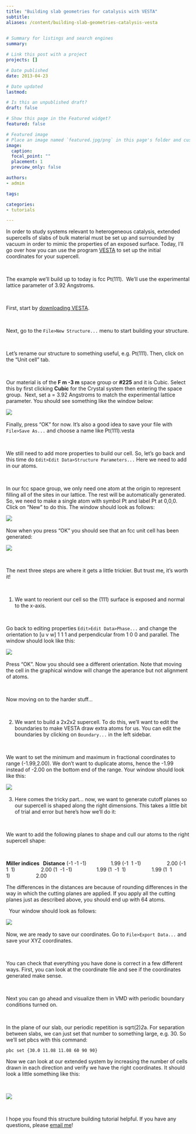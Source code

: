 ```yaml
---
title: "Building slab geometries for catalysis with VESTA"
subtitle:
aliases: /content/building-slab-geometries-catalysis-vesta
 

# Summary for listings and search engines
summary: 

# Link this post with a project
projects: []

# Date published
date: 2013-04-23

# Date updated
lastmod: 

# Is this an unpublished draft?
draft: false

# Show this page in the Featured widget?
featured: false

# Featured image
# Place an image named `featured.jpg/png` in this page's folder and customize its options here.
image:
  caption: 
  focal_point: ""
  placement: 1
  preview_only: false

authors:
- admin

tags:

categories:
- tutorials

---
```

In order to study systems relevant to heterogeneous catalysis, extended supercells of slabs of bulk material must be set up and surrounded by vacuum in order to mimic the properties of an exposed surface. Today, I’ll go over how you can use the program [VESTA](http://jp-minerals.org/vesta/en/ "http://jp-minerals.org/vesta/en/") to set up the initial coordinates for your supercell.


 


The example we’ll build up to today is fcc Pt(111).  We’ll use the experimental lattice parameter of 3.92 Angstroms.


 


First, start by [downloading VESTA](http://jp-minerals.org/vesta/en/download.html "http://jp-minerals.org/vesta/en/download.html").


 


Next, go to the `File>New Structure...` menu to start building your structure.


 


Let’s rename our structure to something useful, e.g. Pt(111). Then, click on the “Unit cell” tab.


 


Our material is of the **F m -3 m** space group or **#225** and it is Cubic. Select this by first clicking **Cubic** for the Crystal system then entering the space group.  Next, set a = 3.92 Angstroms to match the experimental lattice parameter. You should see something like the window below:



![](window1_vesta.png)
 


Finally, press “OK” for now. It’s also a good idea to save your file with `File>Save As...` and choose a name like Pt(111).vesta



 


We still need to add more properties to build our cell. So, let’s go back and this time do `Edit>Edit Data>Structure Parameters...` Here we need to add in our atoms.  


 


In our fcc space group, we only need one atom at the origin to represent filling all of the sites in our lattice. The rest will be automatically generated. So, we need to make a single atom with symbol Pt and label Pt at 0,0,0.  Click on “New” to do this. The window should look as follows:



![](window2_vesta.png)
 



Now when you press “OK” you should see that an fcc unit cell has been generated:




![](window3_vesta.jpg)

 

The next three steps are where it gets a little trickier. But trust me, it’s worth it!


 


1. We want to reorient our cell so the (111) surface is exposed and normal to the x-axis.

 


Go back to editing properties `Edit>Edit Data>Phase...` and change the orientation to [u v w] 1 1 1 and perpendicular from 1 0 0 and parallel. The window should look like this:



![](window4_vesta.png)
 


Press “OK”. Now you should see a different orientation. Note that moving the cell in the graphical window will change the aperance but not alignment of atoms.



 


Now moving on to the harder stuff...


 


2. We want to build a 2x2x2 supercell. To do this, we’ll want to edit the boundaries to make VESTA draw extra atoms for us. You can edit the boundaries by clicking on `Boundary...` in the left sidebar. 


 


We want to set the minimum and maximum in fractional coordinates to range (-1.99,2.00). We don’t want to duplicate atoms, hence the -1.99 instead of -2.00 on the bottom end of the range. Your window should look like this:



![](window5_vesta.png)
 



3. Here comes the tricky part... now, we want to generate cutoff planes so our supercell is shaped along the right dimensions. This takes a little bit of trial and error but here’s how we’ll do it:



 


We want to add the following planes to shape and cull our atoms to the right supercell shape:


 


**Miller indices   Distance**
(-1 -1 -1)                 1.99
(-1  1 -1)                  2.00
(-1  1  1)                  2.00
(1  -1 -1)                 1.99
(1  -1  1)                  1.99
(1  1   1)                  2.00

  
The differences in the distances are because of rounding differences in the way in which the cutting planes are applied. If you apply all the cutting planes just as described above, you should end up with 64 atoms.

 
Your window should look as follows:



![](window6_vesta.png)
 

Now, we are ready to save our coordinates. Go to `File>Export Data...` and save your XYZ coordinates.



 

You can check that everything you have done is correct in a few different ways. First, you can look at the coordinate file and see if the coordinates generated make sense.


 

Next you can go ahead and visualize them in VMD with periodic boundary conditions turned on.  


 


In the plane of our slab, our periodic repetition is sqrt(2)*2*a. For separation between slabs, we can just set that number to something large, e.g. 30. So we’ll set pbcs with this command:

```
pbc set {30.0 11.08 11.08 60 90 90}
```

Now we can look at our extended system by increasing the number of cells drawn in each direction and verify we have the right coordinates. It should look a little something like this:


 



![](slab_colored.jpg)

 

I hope you found this structure building tutorial helpful. If you have any questions, please [email me](mailto:hjkulik@mit.edu?subject=Questions%20about%20VESTA%20structure%20building%20tip "mailto:hjkulik@mit.edu?subject=Questions about VESTA structure building tip")!


